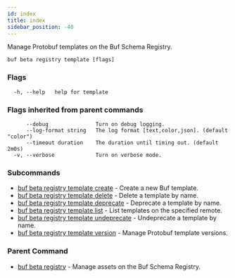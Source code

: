 ```yaml
---
id: index
title: index
sidebar_position: -40
---
```

Manage Protobuf templates on the Buf Schema Registry.

```
buf beta registry template [flags]
```

### Flags

```
  -h, --help   help for template
```

### Flags inherited from parent commands

```
      --debug               Turn on debug logging.
      --log-format string   The log format [text,color,json]. (default "color")
      --timeout duration    The duration until timing out. (default 2m0s)
  -v, --verbose             Turn on verbose mode.
```

### Subcommands

* [buf beta registry template create](template/create.md)	 - Create a new Buf template.
* [buf beta registry template delete](template/delete.md)	 - Delete a template by name.
* [buf beta registry template deprecate](template/deprecate.md)	 - Deprecate a template by name.
* [buf beta registry template list](template/list.md)	 - List templates on the specified remote.
* [buf beta registry template undeprecate](template/undeprecate.md)	 - Undeprecate a template by name.
* [buf beta registry template version](template/version.md)	 - Manage Protobuf template versions.

### Parent Command

* [buf beta registry](../registry.md)	 - Manage assets on the Buf Schema Registry.
